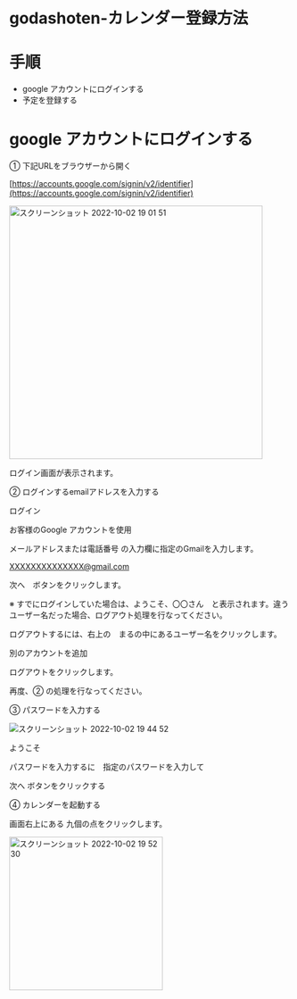 # godashoten-カレンダー登録方法

# 手順

- google アカウントにログインする
- 予定を登録する

# google アカウントにログインする

① 下記URLをブラウザーから開く

[https://accounts.google.com/signin/v2/identifier](https://accounts.google.com/signin/v2/identifier)  

<img width="454" alt="スクリーンショット 2022-10-02 19 01 51" src="https://user-images.githubusercontent.com/103015617/193448619-cc6bb767-0692-4cea-a030-4096d75b8389.png">

ログイン画面が表示されます。

② ログインするemailアドレスを入力する

ログイン

お客様のGoogle アカウントを使用

メールアドレスまたは電話番号 の入力欄に指定のGmailを入力します。

XXXXXXXXXXXXXX@gmail.com

次へ　ボタンをクリックします。

※ すでにログインしていた場合は、ようこそ、〇〇さん　と表示されます。違うユーザー名だった場合、ログアウト処理を行なってください。

ログアウトするには、右上の　まるの中にあるユーザー名をクリックします。

別のアカウントを追加

ログアウトをクリックします。

再度、② の処理を行なってください。

③ パスワードを入力する

![スクリーンショット 2022-10-02 19 44 52](https://user-images.githubusercontent.com/103015617/193450278-ca7a86d2-efc8-4bf1-8227-80925ab23baf.png)

ようこそ

パスワードを入力するに　指定のパスワードを入力して

次へ ボタンをクリックする

④ カレンダーを起動する

画面右上にある 九個の点をクリックします。

<img width="275" alt="スクリーンショット 2022-10-02 19 52 30" src="https://user-images.githubusercontent.com/103015617/193450405-850c835c-6dd6-4d1c-bc10-3fe2997b9547.png">











